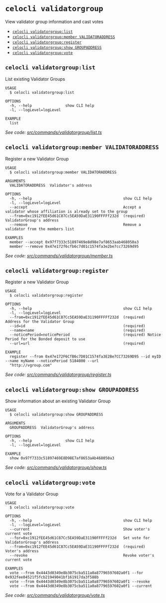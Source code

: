 # `celocli validatorgroup`

View validator group information and cast votes

- [`celocli validatorgroup:list`](#celocli-validatorgrouplist)
- [`celocli validatorgroup:member VALIDATORADDRESS`](#celocli-validatorgroupmember-validatoraddress)
- [`celocli validatorgroup:register`](#celocli-validatorgroupregister)
- [`celocli validatorgroup:show GROUPADDRESS`](#celocli-validatorgroupshow-groupaddress)
- [`celocli validatorgroup:vote`](#celocli-validatorgroupvote)

## `celocli validatorgroup:list`

List existing Validator Groups

```
USAGE
  $ celocli validatorgroup:list

OPTIONS
  -h, --help               show CLI help
  -l, --logLevel=logLevel

EXAMPLE
  list
```

_See code: [src/commands/validatorgroup/list.ts](https://github.com/celo-org/celo-monorepo/tree/master/packages/cli/src/commands/validatorgroup/list.ts)_

## `celocli validatorgroup:member VALIDATORADDRESS`

Register a new Validator Group

```
USAGE
  $ celocli validatorgroup:member VALIDATORADDRESS

ARGUMENTS
  VALIDATORADDRESS  Validator's address

OPTIONS
  -h, --help                                         show CLI help
  -l, --logLevel=logLevel
  --accept                                           Accept a validator whose affiliation is already set to the group
  --from=0xc1912fEE45d61C87Cc5EA59DaE31190FFFFf232d  (required) ValidatorGroup's address
  --remove                                           Remove a validator from the members list

EXAMPLES
  member --accept 0x97f7333c51897469e8d98e7af8653aab468050a3
  member --remove 0x47e172f6cfb6c7d01c1574fa3e2be7cc73269d95
```

_See code: [src/commands/validatorgroup/member.ts](https://github.com/celo-org/celo-monorepo/tree/master/packages/cli/src/commands/validatorgroup/member.ts)_

## `celocli validatorgroup:register`

Register a new Validator Group

```
USAGE
  $ celocli validatorgroup:register

OPTIONS
  -h, --help                                         show CLI help
  -l, --logLevel=logLevel
  --from=0xc1912fEE45d61C87Cc5EA59DaE31190FFFFf232d  (required) Address for the Validator Group
  --id=id                                            (required)
  --name=name                                        (required)
  --noticePeriod=noticePeriod                        (required) Notice Period for the Bonded deposit to use
  --url=url                                          (required)

EXAMPLE
  register --from 0x47e172F6CfB6c7D01C1574fa3E2Be7CC73269D95 --id myID --name myName --noticePeriod 5184000 --url
  "http://vgroup.com"
```

_See code: [src/commands/validatorgroup/register.ts](https://github.com/celo-org/celo-monorepo/tree/master/packages/cli/src/commands/validatorgroup/register.ts)_

## `celocli validatorgroup:show GROUPADDRESS`

Show information about an existing Validator Group

```
USAGE
  $ celocli validatorgroup:show GROUPADDRESS

ARGUMENTS
  GROUPADDRESS  ValidatorGroup's address

OPTIONS
  -h, --help               show CLI help
  -l, --logLevel=logLevel

EXAMPLE
  show 0x97f7333c51897469E8D98E7af8653aAb468050a3
```

_See code: [src/commands/validatorgroup/show.ts](https://github.com/celo-org/celo-monorepo/tree/master/packages/cli/src/commands/validatorgroup/show.ts)_

## `celocli validatorgroup:vote`

Vote for a Validator Group

```
USAGE
  $ celocli validatorgroup:vote

OPTIONS
  -h, --help                                         show CLI help
  -l, --logLevel=logLevel
  --current                                          Show voter's current vote
  --for=0xc1912fEE45d61C87Cc5EA59DaE31190FFFFf232d   Set vote for ValidatorGroup's address
  --from=0xc1912fEE45d61C87Cc5EA59DaE31190FFFFf232d  (required) Voter's address
  --revoke                                           Revoke voter's current vote

EXAMPLES
  vote --from 0x4443d0349e8b3075cba511a0a87796597602a0f1 --for 0x932fee04521f5fcb21949041bf161917da3f588b
  vote --from 0x4443d0349e8b3075cba511a0a87796597602a0f1 --revoke
  vote --from 0x4443d0349e8b3075cba511a0a87796597602a0f1 --current
```

_See code: [src/commands/validatorgroup/vote.ts](https://github.com/celo-org/celo-monorepo/tree/master/packages/cli/src/commands/validatorgroup/vote.ts)_
